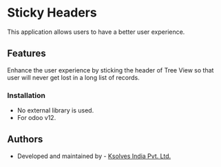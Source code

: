 # Sticky Headers

This application allows users to have a better user experience.

## Features

Enhance the user experience by sticking the header of Tree View so that user will never get lost in a long list of records.

### Installation

-   No external library is used.
-   For odoo v12.

## Authors

-   Developed and maintained by - [Ksolves India Pvt. Ltd.](https://www.ksolves.com/)

